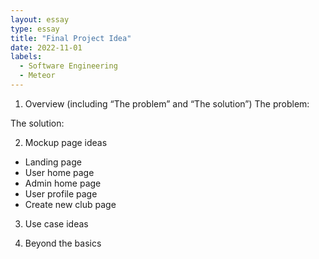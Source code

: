 ```yaml
---
layout: essay
type: essay
title: "Final Project Idea"
date: 2022-11-01
labels:
  - Software Engineering
  - Meteor
---
```



1. Overview (including “The problem” and “The solution”)
The problem: 

The solution: 

2. Mockup page ideas

- Landing page
- User home page
- Admin home page
- User profile page
- Create new club page

3. Use case ideas

4. Beyond the basics
